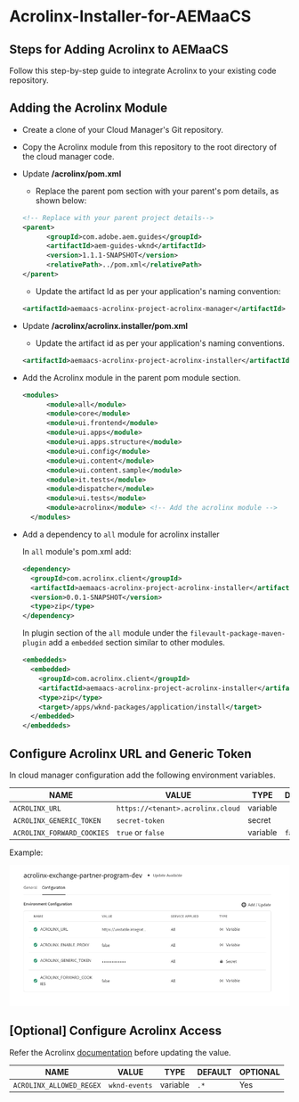 # Acrolinx-Installer-for-AEMaaCS

## Steps for Adding Acrolinx to AEMaaCS

Follow this step-by-step guide to integrate Acrolinx to your existing code repository.

## Adding the Acrolinx Module

- Create a clone of your Cloud Manager's Git repository.
- Copy the Acrolinx module from this repository to the root directory of the cloud manager code.
- Update  **/acrolinx/pom.xml**

  - Replace the parent pom section with your parent's pom details, as shown below:

  ```xml
  <!-- Replace with your parent project details-->
  <parent>
        <groupId>com.adobe.aem.guides</groupId> 
        <artifactId>aem-guides-wknd</artifactId> 
        <version>1.1.1-SNAPSHOT</version>
        <relativePath>../pom.xml</relativePath>
  </parent>
  ```

  - Update the artifact Id as per your application's naming convention:

  ```xml
  <artifactId>aemaacs-acrolinx-project-acrolinx-manager</artifactId>
  ```

- Update  **/acrolinx/acrolinx.installer/pom.xml**

  - Update the artifact id as per your application's naming conventions.

  ```xml
  <artifactId>aemaacs-acrolinx-project-acrolinx-installer</artifactId>
  ```

- Add the Acrolinx module in the parent pom module section.

  ```xml
  <modules>
        <module>all</module>
        <module>core</module>
        <module>ui.frontend</module>
        <module>ui.apps</module>
        <module>ui.apps.structure</module>
        <module>ui.config</module>
        <module>ui.content</module>
        <module>ui.content.sample</module>
        <module>it.tests</module>
        <module>dispatcher</module>
        <module>ui.tests</module>
        <module>acrolinx</module> <!-- Add the acrolinx module -->
    </modules>
  ```

- Add a dependency to `all` module for acrolinx installer

  In `all` module's pom.xml add:

  ```xml
  <dependency>
    <groupId>com.acrolinx.client</groupId>
    <artifactId>aemaacs-acrolinx-project-acrolinx-installer</artifactId>
    <version>0.0.1-SNAPSHOT</version>
    <type>zip</type>
  </dependency>
  ```

  In plugin section of the `all` module under the `filevault-package-maven-plugin` add a `embedded` section similar to other modules.

  ```xml
  <embeddeds>
    <embedded>
      <groupId>com.acrolinx.client</groupId>
      <artifactId>aemaacs-acrolinx-project-acrolinx-installer</artifactId>
      <type>zip</type>
      <target>/apps/wknd-packages/application/install</target>
    </embedded>
  </embeddeds>
  ```

## Configure Acrolinx URL and Generic Token

In cloud manager configuration add the following environment variables.

| NAME | VALUE | TYPE | DEFAULT | OPTIONAL |
|------|-------|------|---------|----------|
|`ACROLINX_URL`| `https://<tenant>.acrolinx.cloud`| variable || No |
|`ACROLINX_GENERIC_TOKEN`|`secret-token`|secret|| No |
|`ACROLINX_FORWARD_COOKIES`|`true` or `false`| variable |`false`| Yes |

Example:

![Configuration](assets/configuration.png)

## [Optional] Configure Acrolinx Access

Refer the Acrolinx [documentation](https://docs.acrolinx.com/aem/latest/en/acrolinx-for-adobe-experience-manager-admin-guide#:~:text=Configure%20Acrolinx%20Access) before updating the value.

| NAME | VALUE | TYPE | DEFAULT | OPTIONAL |
|------|-------|------|---------|----------|
|`ACROLINX_ALLOWED_REGEX`|`wknd-events`| variable | `.*` | Yes |
